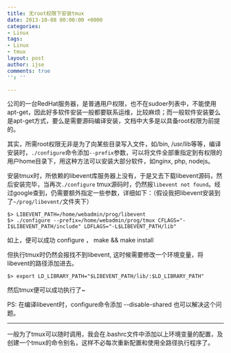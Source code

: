 ```yaml
---
title: 无root权限下安装tmux
date: 2013-10-08 00:00:00 +0000
categories:
- Linux
tags:
- Linux
- tmux
layout: post
author: ijse
comments: true
'': ''

---
```

公司的一台RedHat服务器，是普通用户权限，也不在sudoer列表中，不能使用apt-get，因此好多软件安装一般都要联系运维，比较麻烦；而一般软件安装要么是apt-get方式，要么是需要源码编译安装，文档中大多是以具备root权限为前提的。

其实，所需root权限无非是为了向某些目录写入文件，如/bin, /usr/lib等等，编译安装时，`./configure`命令添加`--prefix`参数，可以将文件全部重指定到有权限的用户home目录下，用这种方法可以安装大部分软件，如nginx, php, nodejs。

安装tmux时，所依赖的libevent库服务器上没有，于是又去下载libevent源码，然后安装完毕，当再次`./configure` tmux源码时，仍然报`libevent not found`。经过google查到，仍需要额外指定一些参数，详细如下：（假设我把libevent安装到了`~/prog/libevent/`文件夹下）

    $> LIBEVENT_PATH=/home/webadmin/prog/libevent
    $> ./configure --prefix=/home/webadmin/prog/tmux CFLAGS="-I$LIBEVENT_PATH/include" LDFLAGS="-L$LIBEVENT_PATH/lib"

如上，便可以成功 configure ， make && make install

但执行tmux时仍然会报找不到libevent, 这时候需要修改一个环境变量，将libevent的路径添加进去。

	$> export LD_LIBRARY_PATH="$LIBEVENT_PATH/lib/:$LD_LIBRARY_PATH"

然后tmux便可以成功执行了~


PS:  在编译libevent时，configure命令添加 --disable-shared 也可以解决这个问题。

---
一般为了tmux可以随时调用，我会在.bashrc文件中添加以上环境变量的配置，及创建一个tmux的命令别名，这样不必每次重新配置和使用全路径执行程序了。